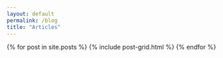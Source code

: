 ```yaml
---
layout: default
permalink: /blog
title: "Articles"
---
```


<div class="tiles">
{% for post in site.posts %}
	{% include post-grid.html %}
{% endfor %}
</div><!-- /.tiles -->